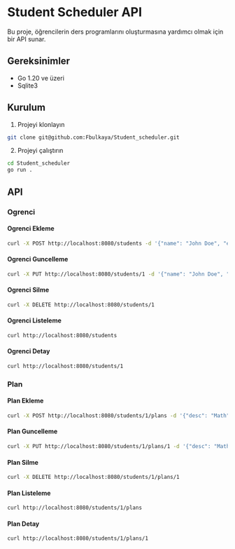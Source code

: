 # Student Scheduler API

Bu proje, öğrencilerin ders programlarını oluşturmasına yardımcı olmak için bir API sunar.

## Gereksinimler

- Go 1.20 ve üzeri
- Sqlite3

## Kurulum

1. Projeyi klonlayın

```bash
git clone git@github.com:Fbulkaya/Student_scheduler.git
```

2. Projeyi çalıştırın

```bash
cd Student_scheduler
go run .
```

## API

### Ogrenci

#### Ogrenci Ekleme

```bash
curl -X POST http://localhost:8080/students -d '{"name": "John Doe", "email": "jhon@example.com"}'
```

#### Ogrenci Guncelleme

```bash
curl -X PUT http://localhost:8080/students/1 -d '{"name": "John Doe", "email": "jhon@example.com"}'
```

#### Ogrenci Silme

```bash
curl -X DELETE http://localhost:8080/students/1
```

#### Ogrenci Listeleme

```bash
curl http://localhost:8080/students
```

#### Ogrenci Detay

```bash
curl http://localhost:8080/students/1
```

### Plan

#### Plan Ekleme

```bash
curl -X POST http://localhost:8080/students/1/plans -d '{"desc": "Math", "start_date": "2021-01-01 10:00", "end_date": "2021-01-01 12:00"}'
```

#### Plan Guncelleme

```bash
curl -X PUT http://localhost:8080/students/1/plans/1 -d '{"desc": "Math", "start_date": "2021-01-01 10:00", "end_date": "2021-01-01 12:00"}'
```

#### Plan Silme

```bash
curl -X DELETE http://localhost:8080/students/1/plans/1
```

#### Plan Listeleme

```bash
curl http://localhost:8080/students/1/plans
```

#### Plan Detay

```bash
curl http://localhost:8080/students/1/plans/1
```
